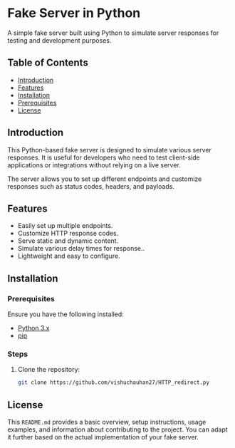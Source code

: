 # Fake Server in Python

A simple fake server built using Python to simulate server responses for testing and development purposes.

## Table of Contents
- [Introduction](#introduction)
- [Features](#features)
- [Installation](#installation)
- [Prerequisites](#Prerequisites)
- [License](#license)

## Introduction
This Python-based fake server is designed to simulate various server responses. It is useful for developers who need to test client-side applications or integrations without relying on a live server.

The server allows you to set up different endpoints and customize responses such as status codes, headers, and payloads.

## Features
- Easily set up multiple endpoints.
- Customize HTTP response codes.
- Serve static and dynamic content.
- Simulate various delay times for response..
- Lightweight and easy to configure.

## Installation

### Prerequisites
Ensure you have the following installed:
- [Python 3.x](https://www.python.org/)
- [pip](https://pip.pypa.io/en/stable/)

### Steps

1. Clone the repository:
   ```bash
   git clone https://github.com/vishuchauhan27/HTTP_redirect.py
   
## License
This `README.md` provides a basic overview, setup instructions, usage examples, and information about contributing to the project. You can adapt it further based on the actual implementation of your fake server.

